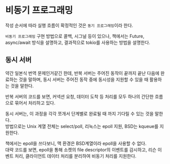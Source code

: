 # 비동기 프로그래밍

작성 순서에 따라 실행 흐름이 확정적인 것은 `동기 프로그래밍`이라 한다.

`비동기 프로그래밍` 구현 방법으로 콜백, 시그널 등이 있으나, 책에서는 Future, async/await 방식을 설명하고, 결과적으로 tokio를 사용하는 방법을 설명한다.

## 동시 서버

약간 일본식 번역 문제인거같긴 한데, 반복 서버는 주어진 동작이 끝까지 끝난 다음에 완료하는 것을 말하며, 동시 서버는 주어진 동작 중에 동시성을 지원할 수 있을 때 활용하는 것을 말한다.

반복 서버의 코드를 보면, 커넥션 요청, 데이터 도착 등 처리를 모두 하나의 간단한 흐름으로 묶어서 처리하고 있다.

동시 서버는, 이 과정을 각각 쪼개서 단계별로 완료될 때 까지 기다릴 수 있는 것을 말한다.  
방법으로는 Unix 계열 전체는 select/poll, 리눅스는 epoll 지원, BSD는 kqueue를 지원한다.

책에서는 epoll을 쓰다보니, 맥 환경은 BSD계열이라 epoll을 사용할 수 없다.  
대략 코드를 보면, epoll을 통해 소켓의 file descriptor의 이벤트를 감시하고, 리슨 이벤트 처리, 클라이언트 데이터 처리를 분리하여 비동기 처리를 지원한다.